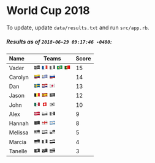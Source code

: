 # World Cup 2018

To update, update `data/results.txt` and run `src/app.rb`.

##### Results as of `2018-06-29 09:17:46 -0400`:

| Name | Teams | Score
| :- | - | -
| Vader | ![](flags/Iceland.png "Iceland") ![](flags/France.png "France") ![](flags/Nigeria.png "Nigeria") ![](flags/Brazil.png "Brazil") ![](flags/Portugal.png "Portugal")  | 15 |
| Carolyn | ![](flags/Colombia.png "Colombia") ![](flags/Uruguay.png "Uruguay") ![](flags/Russia.png "Russia")  | 14 |
| Dan | ![](flags/Sweden.png "Sweden") ![](flags/Croatia.png "Croatia") ![](flags/Japan.png "Japan")  | 13 |
| Jason | ![](flags/Belgium.png "Belgium") ![](flags/Spain.png "Spain") ![](flags/Saudi_Arabia.png "Saudi Arabia")  | 12 |
| John | ![](flags/Mexico.png "Mexico") ![](flags/Switzerland.png "Switzerland") ![](flags/South_Korea.png "South Korea")  | 10 |
| Alex | ![](flags/Denmark.png "Denmark") ![](flags/Poland.png "Poland") ![](flags/Senegal.png "Senegal")  | 9 |
| Hannah | ![](flags/Morocco.png "Morocco") ![](flags/England.png "England") ![](flags/Argentina.png "Argentina")  | 8 |
| Melissa | ![](flags/Serbia.png "Serbia") ![](flags/Iran.png "Iran") ![](flags/Panama.png "Panama")  | 5 |
| Marcia | ![](flags/Germany.png "Germany") ![](flags/Peru.png "Peru") ![](flags/Egypt.png "Egypt")  | 4 |
| Tanelle | ![](flags/Tunisia.png "Tunisia") ![](flags/Australia.png "Australia") ![](flags/Costa_Rica.png "Costa Rica")  | 3 |
